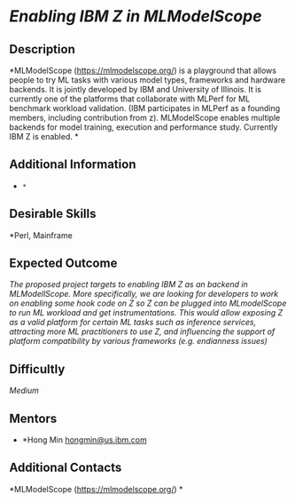 # *Enabling IBM Z in MLModelScope*

## Description
*MLModelScope (https://mlmodelscope.org/)  is a  playground that allows people to try ML tasks with various model types, frameworks and hardware backends. It is jointly developed by IBM and University of Illinois.  It is currently one of the platforms that collaborate with MLPerf for ML benchmark workload validation. (IBM participates in MLPerf as a founding members, including contribution from z).  MLModelScope enables multiple backends for model training, execution and performance study. Currently IBM Z is enabled.
*

## Additional Information
*     *

## Desirable Skills
*Perl, Mainframe

## Expected Outcome
*The proposed project targets to enabling IBM Z as an backend in MLModellScope. More specifically, we are looking for developers to work on enabling some hook code on Z so Z can be plugged into MLmodelScope to run ML workload and get instrumentations.  This would allow exposing Z as a valid platform for certain ML tasks such as inference services, attracting more ML practitioners to use Z, and influencing the support of platform compatibility by various frameworks (e.g. endianness issues)*

## Difficultly
*Medium*

## Mentors
  * *Hong Min <hongmin@us.ibm.com>
  
## Additional Contacts
*MLModelScope (https://mlmodelscope.org/) *
